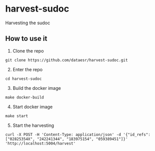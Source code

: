 # harvest-sudoc
Harvesting the sudoc

## How to use it

1. Clone the repo

`git clone https://github.com/dataesr/harvest-sudoc.git`

2. Enter the repo

`cd harvest-sudoc`

3. Build the docker image

`make docker-build`

4. Start docker image

`make start`

5. Start the harvesting

`curl -X POST -H 'Content-Type: application/json' -d '{"id_refs": ["02825354X", "242241344", "183975154", "059389451"]}' 'http://localhost:5004/harvest'`


